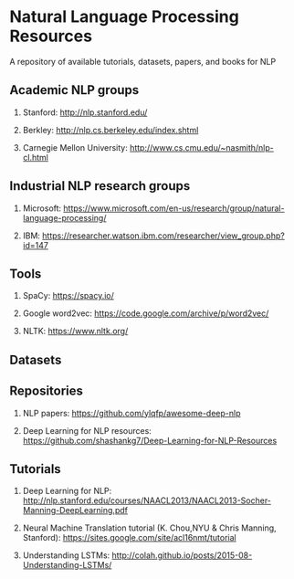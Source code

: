 # Natural Language Processing Resources

A repository of available tutorials, datasets, papers, and books for NLP





## Academic NLP groups

1. Stanford: http://nlp.stanford.edu/  

2. Berkley: http://nlp.cs.berkeley.edu/index.shtml  

3. Carnegie Mellon University: http://www.cs.cmu.edu/~nasmith/nlp-cl.html

## Industrial NLP research groups

1. Microsoft: https://www.microsoft.com/en-us/research/group/natural-language-processing/

2. IBM: https://researcher.watson.ibm.com/researcher/view_group.php?id=147

## Tools

1. SpaCy: https://spacy.io/   

2. Google word2vec: https://code.google.com/archive/p/word2vec/

3. NLTK: https://www.nltk.org/

## Datasets


## Repositories

1. NLP papers: https://github.com/ylqfp/awesome-deep-nlp  

2. Deep Learning for NLP resources: https://github.com/shashankg7/Deep-Learning-for-NLP-Resources


## Tutorials

1. Deep Learning for NLP: http://nlp.stanford.edu/courses/NAACL2013/NAACL2013-Socher-Manning-DeepLearning.pdf 

2. Neural Machine Translation tutorial (K. Chou,NYU & Chris Manning, Stanford): https://sites.google.com/site/acl16nmt/tutorial

10. Understanding LSTMs: http://colah.github.io/posts/2015-08-Understanding-LSTMs/

